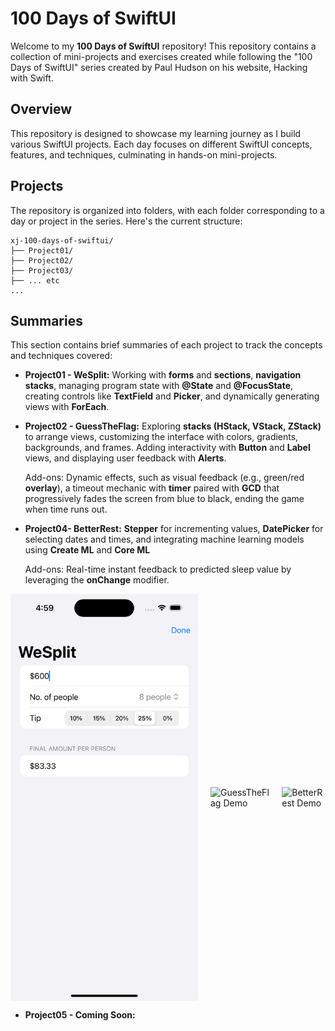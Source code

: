 # 100 Days of SwiftUI

Welcome to my **100 Days of SwiftUI** repository! This repository contains a collection of mini-projects and exercises created while following the "100 Days of SwiftUI" series created by Paul Hudson on his website, Hacking with Swift.

## Overview
This repository is designed to showcase my learning journey as I build various SwiftUI projects. Each day focuses on different SwiftUI concepts, features, and techniques, culminating in hands-on mini-projects.

## Projects
The repository is organized into folders, with each folder corresponding to a day or project in the series. Here's the current structure:

```
xj-100-days-of-swiftui/
├── Project01/
├── Project02/
├── Project03/
├── ... etc
...
```

## Summaries
This section contains brief summaries of each project to track the concepts and techniques covered:

- **Project01 - WeSplit:** Working with **forms** and **sections**, **navigation stacks**, managing program state with **@State** and **@FocusState**, creating controls like **TextField** and **Picker**, and dynamically generating views with **ForEach**.

- **Project02 - GuessTheFlag:** Exploring **stacks (HStack, VStack, ZStack)** to arrange views, customizing the interface with colors, gradients, backgrounds, and frames. Adding interactivity with **Button** and **Label** views, and displaying user feedback with **Alerts**.
  
  Add-ons: Dynamic effects, such as visual feedback (e.g., green/red **overlay**), a timeout mechanic with **timer** paired with **GCD** that progressively fades the screen from blue to black, ending the game when time runs out.

- **Project04- BetterRest:** **Stepper** for incrementing values, **DatePicker** for selecting dates and times, and integrating machine learning models using **Create ML** and **Core ML**
  
  Add-ons: Real-time instant feedback to predicted sleep value by leveraging the **onChange** modifier.

<div style="display: flex; justify-content: center; align-items: center; gap: 20px;">
<img src="https://github.com/XJ-UoG/xj-100-days-of-swiftui/blob/main/demo/WeSplitDemo.png" alt="WeSplit Demo" width="300">
<img src="https://github.com/XJ-UoG/xj-100-days-of-swiftui/blob/main/demo/GuessTheFlagDemo.gif" alt="GuessTheFlag Demo" width="300">
<img src="https://github.com/XJ-UoG/xj-100-days-of-swiftui/blob/main/demo/BetterRestDemo.gif" alt="BetterRest Demo" width="300">
</div>

- **Project05 - Coming Soon:**
